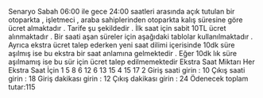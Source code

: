 Senaryo Sabah 06:00 ile gece 24:00 saatleri arasında açık tutulan bir otoparkta ,
işletmeci , araba sahiplerinden otoparkta kalış süresine göre ücret almaktadır .
Tarife şu şekildedir . İlk saat için sabit 10TL ücret alınmaktadır . Bir saati aşan süreler
için aşağıdaki tablolar kullanılmaktadır . Ayrıca ekstra ücret talep ederken yeni
saat dilimi içerisinde 10dk süre aşılmış ise bu ekstra bir saat anlamına
gelmektedir . Eğer 10dk lık süre aşılmamış ise bu sür için ücret talep
edilmemektedir
Ekstra Saat Miktarı Her Ekstra Saat İçin
1 5 8
6 12 6
13 15 4
15 17 2
Giriş saati girin : 10 Çıkış saati girin : 18
Giriş dakikası girin : 12 Çıkış dakikası girin : 24
Ödenecek toplam tutar:115

